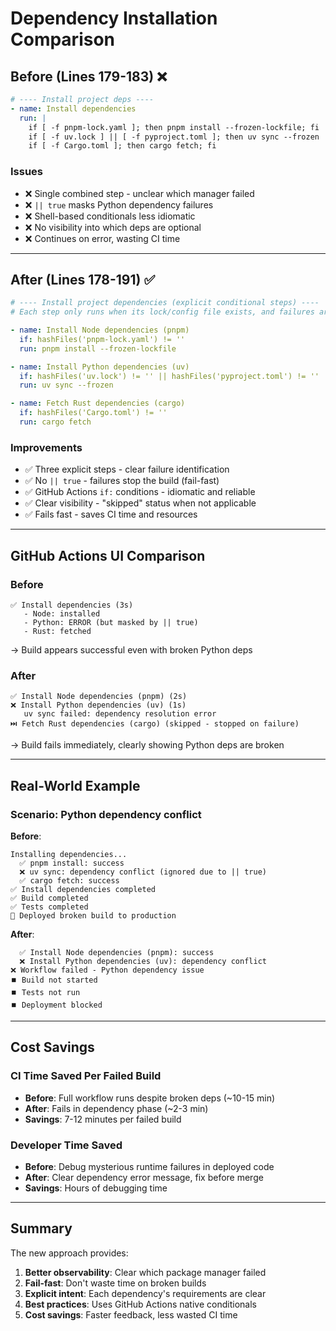 # Dependency Installation Comparison

## Before (Lines 179-183) ❌

```yaml
# ---- Install project deps ----
- name: Install dependencies
  run: |
    if [ -f pnpm-lock.yaml ]; then pnpm install --frozen-lockfile; fi
    if [ -f uv.lock ] || [ -f pyproject.toml ]; then uv sync --frozen || true; fi
    if [ -f Cargo.toml ]; then cargo fetch; fi
```

### Issues
- ❌ Single combined step - unclear which manager failed
- ❌ `|| true` masks Python dependency failures
- ❌ Shell-based conditionals less idiomatic
- ❌ No visibility into which deps are optional
- ❌ Continues on error, wasting CI time

---

## After (Lines 178-191) ✅

```yaml
# ---- Install project dependencies (explicit conditional steps) ----
# Each step only runs when its lock/config file exists, and failures are not masked

- name: Install Node dependencies (pnpm)
  if: hashFiles('pnpm-lock.yaml') != ''
  run: pnpm install --frozen-lockfile

- name: Install Python dependencies (uv)
  if: hashFiles('uv.lock') != '' || hashFiles('pyproject.toml') != ''
  run: uv sync --frozen

- name: Fetch Rust dependencies (cargo)
  if: hashFiles('Cargo.toml') != ''
  run: cargo fetch
```

### Improvements
- ✅ Three explicit steps - clear failure identification
- ✅ No `|| true` - failures stop the build (fail-fast)
- ✅ GitHub Actions `if:` conditions - idiomatic and reliable
- ✅ Clear visibility - "skipped" status when not applicable
- ✅ Fails fast - saves CI time and resources

---

## GitHub Actions UI Comparison

### Before
```
✅ Install dependencies (3s)
   - Node: installed
   - Python: ERROR (but masked by || true)
   - Rust: fetched
```
→ Build appears successful even with broken Python deps

### After
```
✅ Install Node dependencies (pnpm) (2s)
❌ Install Python dependencies (uv) (1s)
   uv sync failed: dependency resolution error
⏭️ Fetch Rust dependencies (cargo) (skipped - stopped on failure)
```
→ Build fails immediately, clearly showing Python deps are broken

---

## Real-World Example

### Scenario: Python dependency conflict

**Before**:
```
Installing dependencies...
  ✅ pnpm install: success
  ❌ uv sync: dependency conflict (ignored due to || true)
  ✅ cargo fetch: success
✅ Install dependencies completed
✅ Build completed
✅ Tests completed
🚀 Deployed broken build to production
```

**After**:
```
  ✅ Install Node dependencies (pnpm): success
  ❌ Install Python dependencies (uv): dependency conflict
❌ Workflow failed - Python dependency issue
⏹️ Build not started
⏹️ Tests not run
⏹️ Deployment blocked
```

---

## Cost Savings

### CI Time Saved Per Failed Build
- **Before**: Full workflow runs despite broken deps (~10-15 min)
- **After**: Fails in dependency phase (~2-3 min)
- **Savings**: 7-12 minutes per failed build

### Developer Time Saved
- **Before**: Debug mysterious runtime failures in deployed code
- **After**: Clear dependency error message, fix before merge
- **Savings**: Hours of debugging time

---

## Summary

The new approach provides:
1. **Better observability**: Clear which package manager failed
2. **Fail-fast**: Don't waste time on broken builds
3. **Explicit intent**: Each dependency's requirements are clear
4. **Best practices**: Uses GitHub Actions native conditionals
5. **Cost savings**: Faster feedback, less wasted CI time
